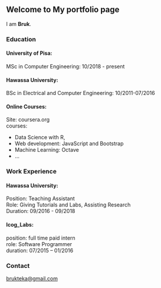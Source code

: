 ## Welcome to My portfolio page

I am **Bruk**. <br>

### Education
#### University of Pisa:  
MSc in Computer Engineering: 10/2018 - present

#### Hawassa University: 
BSc in Electrical and Computer Engineering: 10/2011-07/2016

#### Online Courses:
Site: coursera.org <br>
courses: 
* Data Science with R, 
* Web development: JavaScript and Bootstrap
* Machine Learning: Octave 
* ...

### Work Experience
#### Hawassa University:
Position: Teaching Assistant <br />
Role: Giving Tutorials and Labs, Assisting Research  <br />
Duration: 09/2016 - 09/2018 <br />

#### Icog_Labs: 
position: full time paid intern <br />
role: Software Programmer <br />
duration: 07/2015 – 01/2016

### Contact
brukteka@gmail.com


